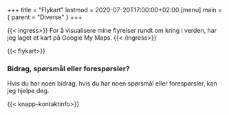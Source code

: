 +++
title = "Flykart"
lastmod = 2020-07-20T17:00:00+02:00
[menu]
main = { parent = "Diverse" }
+++

{{< ingress>}}
For å visualisere mine flyreiser rundt om kring i verden, har jeg laget et kart på Google My Maps.
{{< /ingress>}}

{{< flykart>}}

### Bidrag, spørsmål eller forespørsler?
Hvis du har noen bidrag, hvis du har noen spørsmål eller forespørsler, kan jeg hjelpe deg.

{{< knapp-kontaktinfo>}}